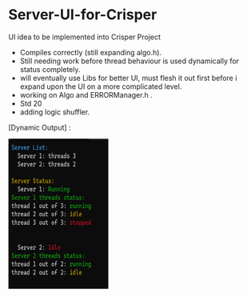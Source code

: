 # Server-UI-for-Crisper
UI idea to be implemented into Crisper Project

- Compiles correctly (still expanding algo.h).
- Still needing work before thread behaviour is used dynamically for status completely.
- will eventually use Libs for better UI, must flesh it out first before i expand upon the UI on a more complicated level.
- working on Algo and ERRORManager.h .
- Std 20
- adding logic shuffler.
  
[Dynamic Output] :

<img src="https://github.com/indirectDirectEnumeration69/Server-Ui-for-Crisper/blob/main/ServerPi.png" width="200px" height="300px">

